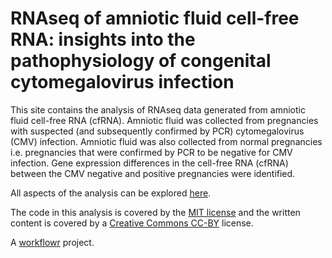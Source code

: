 # RNAseq of amniotic fluid cell-free RNA: insights into the pathophysiology of congenital cytomegalovirus infection

This site contains the analysis of RNAseq data generated from amniotic fluid cell-free RNA (cfRNA). Amniotic fluid was collected from pregnancies with suspected (and subsequently confirmed by PCR) cytomegalovirus (CMV) infection. Amniotic fluid was also collected from normal pregnancies i.e.  pregnancies that were confirmed by PCR to be negative for CMV infection. Gene expression differences in the cell-free RNA (cfRNA) between the CMV negative and positive pregnancies were identified.

All aspects of the analysis can be explored [here](https://jovmaksimovic.github.io/amnio-cell-free-RNA/index.html).

The code in this analysis is covered by the [MIT license](https://choosealicense.com/licenses/mit/ "MIT License") and the written content is covered by a [Creative Commons CC-BY](https://choosealicense.com/licenses/cc-by-4.0/ "CC-BY License") license.

A [workflowr][] project.

[workflowr]: https://github.com/jdblischak/workflowr

